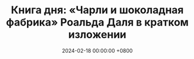 ---
title: "Книга дня: «Чарли и шоколадная фабрика» Роальда Даля в кратком изложении"
description: >-
  Погрузитесь в волшебный мир "Чарли и шоколадная фабрика" Роальда Даля! Приключения Чарли и Вилли Вонки ждут детей и взрослых.
date: 2024-02-18 00:00:00 +0800
categories: [Мышление, Конспекты-книг]
tags:
  [
    чарли-и-шоколадная-фабрика,
    роальд-даль,
    детские-книги,
    фантазия,
    вилли-вонка,
    золотой-билет,
    классика-литературы,
    волшебный-мир,
    детское-воображение,
    приключения,
    дружба,
    семейные-ценности,
    добро-и-зло,
    популярные-книги
  ]
image: 
alt: Книга Чарли и шоколадная фабрика Роальда Даля
fallback:
  - 
  - 
---
